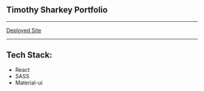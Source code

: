 ## Timothy Sharkey Portfolio

---

[Deployed Site](https://tsharkey.tech)

---

## Tech Stack:

- React
- SASS
- Material-ui
